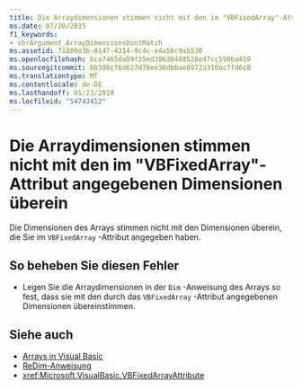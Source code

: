 ```yaml
---
title: Die Arraydimensionen stimmen nicht mit den im "VBFixedArray"-Attribut angegebenen Dimensionen überein
ms.date: 07/20/2015
f1_keywords:
- vbrArgument_ArrayDimensionsDontMatch
ms.assetid: 71809e3b-8147-4314-9c4c-e4a5bc9a5530
ms.openlocfilehash: bca7465da09f35ed39630488528e47cc598ba459
ms.sourcegitcommit: 6b308cf6d627d78ee36dbbae8972a310ac7fd6c8
ms.translationtype: MT
ms.contentlocale: de-DE
ms.lasthandoff: 01/23/2019
ms.locfileid: "54743412"
---
```

# <a name="array-dimensions-do-not-match-those-specified-in-the-vbfixedarray-attribute"></a>Die Arraydimensionen stimmen nicht mit den im "VBFixedArray"-Attribut angegebenen Dimensionen überein
Die Dimensionen des Arrays stimmen nicht mit den Dimensionen überein, die Sie im `VBFixedArray` -Attribut angegeben haben.  
  
## <a name="to-correct-this-error"></a>So beheben Sie diesen Fehler  
  
-   Legen Sie die Arraydimensionen in der `Dim` -Anweisung des Arrays so fest, dass sie mit den durch das `VBFixedArray` -Attribut angegebenen Dimensionen übereinstimmen.  
  
## <a name="see-also"></a>Siehe auch
- [Arrays in Visual Basic](~/docs/visual-basic/programming-guide/language-features/arrays/index.md)
- [ReDim-Anweisung](../../visual-basic/language-reference/statements/redim-statement.md)
- <xref:Microsoft.VisualBasic.VBFixedArrayAttribute>
